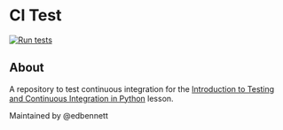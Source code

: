 # CI Test

[![Run tests](https://github.com/CDT-AIMLAC/grid/actions/workflows/pytest.yaml/badge.svg)](https://github.com/CDT-AIMLAC/grid/actions/workflows/pytest.yaml)


## About
A repository to test continuous integration for the [Introduction to Testing and Continuous Integration in Python](https://edbennett.github.io/python-testing-ci) lesson.

Maintained by @edbennett
